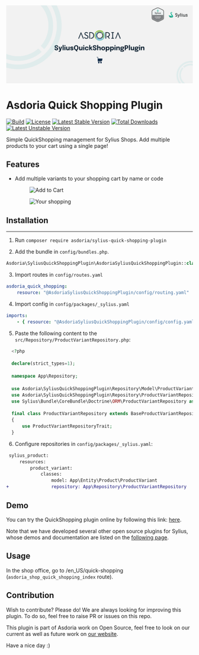 ![Banner](doc/banner.png)


# Asdoria Quick Shopping Plugin

[![Build](https://github.com/asdoria/AsdoriaSyliusQuickShoppingPlugin/actions/workflows/build.yml/badge.svg)](https://github.com/asdoria/AsdoriaSyliusQuickShoppingPlugin/actions/workflows/build.yml)
[![License](http://poser.pugx.org/asdoria/sylius-quick-shopping-plugin/license)](https://packagist.org/packages/asdoria/sylius-quick-shopping-plugin) 
[![Latest Stable Version](http://poser.pugx.org/asdoria/sylius-quick-shopping-plugin/v)](https://packagist.org/packages/asdoria/sylius-quick-shopping-plugin) 
[![Total Downloads](http://poser.pugx.org/asdoria/sylius-quick-shopping-plugin/downloads)](https://packagist.org/packages/asdoria/sylius-quick-shopping-plugin)
[![Latest Unstable Version](http://poser.pugx.org/asdoria/sylius-quick-shopping-plugin/v/unstable)](https://packagist.org/packages/asdoria/sylius-quick-shopping-plugin) 

Simple QuickShopping management for Sylius Shops. Add multiple products to your cart using a single page!


## Features

+ Add multiple variants to your shopping cart by name or code

<div style="max-width: 75%; height: auto; margin: auto">
 
![Add to Cart](doc/addtocart.gif)

![Your shopping](doc/yourshopping.png)

</div>

<div style="max-width: 75%; height: auto; margin: auto">

</div>

 

## Installation

---
1. Run `composer require asdoria/sylius-quick-shopping-plugin`


2. Add the bundle in `config/bundles.php`.

```PHP
Asdoria\SyliusQuickShoppingPlugin\AsdoriaSyliusQuickShoppingPlugin::class => ['all' => true],
```

3. Import routes in `config/routes.yaml`

```yaml
asdoria_quick_shopping:
    resource: "@AsdoriaSyliusQuickShoppingPlugin/config/routing.yaml"
```

4. Import config in `config/packages/_sylius.yaml`
```yaml
imports:
    - { resource: "@AsdoriaSyliusQuickShoppingPlugin/config/config.yaml"}
```

5. Paste the following content to the `src/Repository/ProductVariantRepository.php`:
```php
  <?php

  declare(strict_types=1);

  namespace App\Repository;

  use Asdoria\SyliusQuickShoppingPlugin\Repository\Model\ProductVariantRepositoryAwareInterface;
  use Asdoria\SyliusQuickShoppingPlugin\Repository\ProductVariantRepositoryTrait;
  use Sylius\Bundle\CoreBundle\Doctrine\ORM\ProductVariantRepository as BaseProductVariantRepository;
  
  final class ProductVariantRepository extends BaseProductVariantRepository implements ProductVariantRepositoryAwareInterface
  {
      use ProductVariantRepositoryTrait;
  }
```
   
6. Configure repositories in `config/packages/_sylius.yaml`:
```diff  
 sylius_product:
     resources:
         product_variant:
             classes:
                 model: App\Entity\Product\ProductVariant
+                repository: App\Repository\ProductVariantRepository
```
   
## Demo

You can try the QuickShopping plugin online by following this link: [here](https://demo-sylius.asdoria.fr/en_US/quick-shopping).

Note that we have developed several other open source plugins for Sylius, whose demos and documentation are listed on the [following page](https://asdoria.github.io/).

## Usage

In the shop office, go to /en_US/quick-shopping (`asdoria_shop_quick_shopping_index` route).

## Contribution

Wish to contribute? Please do! We are always looking for improving this plugin. To do so, feel free to raise PR or issues on this repo.

This plugin is part of Asdoria work on Open Source, feel free to look on our current as well as future work on [our website](https://asdoria.github.io/).

Have a nice day :)

